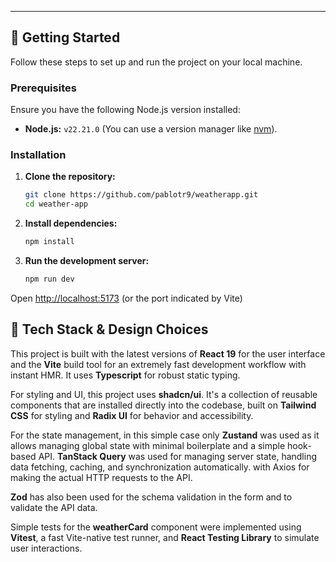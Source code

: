 ---

## 🚀 Getting Started

Follow these steps to set up and run the project on your local machine.

### Prerequisites

Ensure you have the following Node.js version installed:

- **Node.js:** `v22.21.0` (You can use a version manager like [nvm](https://github.com/nvm-sh/nvm)).

### Installation

1.  **Clone the repository:**

    ```bash
    git clone https://github.com/pablotr9/weatherapp.git
    cd weather-app
    ```

2.  **Install dependencies:**

    ```bash
    npm install
    ```

3.  **Run the development server:**
    ```bash
    npm run dev
    ```

Open [http://localhost:5173](http://localhost:5173) (or the port indicated by Vite)

## 🎨 Tech Stack & Design Choices

This project is built with the latest versions of **React 19** for the user interface and the **Vite** build tool for an extremely fast development workflow with instant HMR.
It uses **Typescript** for robust static typing.

For styling and UI, this project uses **shadcn/ui**. It's a collection of reusable components that are installed directly into the codebase, built on **Tailwind CSS** for styling and **Radix UI** for behavior and accessibility.

For the state management, in this simple case only **Zustand** was used as it allows managing global state with minimal boilerplate and a simple hook-based API. **TanStack Query** was used for managing server state, handling data fetching, caching, and synchronization automatically. with Axios for making the actual HTTP requests to the API.

**Zod** has also been used for the schema validation in the form and to validate the API data.

Simple tests for the **weatherCard** component were implemented using **Vitest**, a fast Vite-native test runner, and **React Testing Library** to simulate user interactions.
